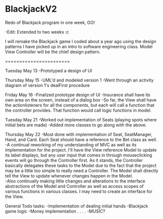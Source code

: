 BlackjackV2
===========

Redo of Blackjack program in one week, GO!

-Edit: Extended to two weeks :c

I will remake the Blackjack game I coded about a year ago using the design patterns I have picked up in an intro 
to software engineering class. Model View Controller will be the chief design pattern.

=======================

Tuesday May 13
-Prototyped a design of UI

Thursday May 15
-UML'd and modeled version 1 
-Went through an activity diagram of version 1's dealFirst procedure

Friday May 16
-Finalized prototype design of UI
-Insurance shall have its own area on the screen, instead of a dialog box
-So far, the View shall have the actionlisteners for all the components, but each will call a function that the controller provides. That function would call logic functions in model.

Tuesday May 21
-Worked out implementation of Seats (playing spots where initial bets are made)
-Added more classes to go along with the above.

Thursday May 22
-Most done with implementation of Seat, SeatManager, Hand, and Card. Each Seat should have a
reference to the Bet class as well.
-A continual reworking of my understanding of MVC as well as its implementation for the project. I'll have the View reference Model to update its label displays, but any user input that comes in through mouseclicking events will go through the Controller first. As it stands, the Controller basically delegates these tasks to the Model due to the fact that the project may be a little too simple to really need a Controller. The Model shall directly tell the View to update whenever changes happen in the Model.  
-Also continually making little changes and alterations to the interface abstractions of the Model and Controller as well as access scopes of various functions in various classes. I may need to create an interface for the View.


General Todo tasks:
-Implementation of dealing initial hands
-Blackjack game logic 
-Money implementation
.
.
.
.
-MUSIC?